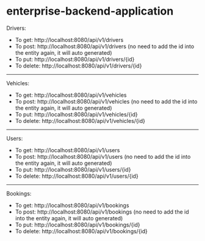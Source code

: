 # enterprise-backend-application

Drivers:
- To get: http://localhost:8080/api/v1/drivers
- To post: http://localhost:8080/api/v1/drivers (no need to add the id into the entity again, it will auto generated)
- To put: http://localhost:8080/api/v1/drivers/{id}
- To delete: http://localhost:8080/api/v1/drivers/{id}

---

Vehicles:
- To get: http://localhost:8080/api/v1/vehicles
- To post: http://localhost:8080/api/v1/vehicles (no need to add the id into the entity again, it will auto generated)
- To put: http://localhost:8080/api/v1/vehicles/{id}
- To delete: http://localhost:8080/api/v1/vehicles/{id}

---

Users:
- To get: http://localhost:8080/api/v1/users
- To post: http://localhost:8080/api/v1/users (no need to add the id into the entity again, it will auto generated)
- To put: http://localhost:8080/api/v1/users/{id}
- To delete: http://localhost:8080/api/v1/users/{id}

---

Bookings:
- To get: http://localhost:8080/api/v1/bookings
- To post: http://localhost:8080/api/v1/bookings (no need to add the id into the entity again, it will auto generated)
- To put: http://localhost:8080/api/v1/bookings/{id}
- To delete: http://localhost:8080/api/v1/bookings/{id}



